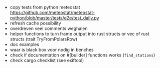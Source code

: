 * copy tests from python meteostat https://github.com/meteostat/meteostat-python/blob/master/tests/e2e/test_daily.py
* refresh cache possibility
* overdreven veel comments weghalen
* helper functions to turn frame output into rust structs or vec of rust structs (trait TryFromPolarsRow)
* doc examples
* waar is black box voor nodig in benches
* check if documentation on #[builder] functions works (`find_stations`)
* check cargo checklist (see exiftool)
